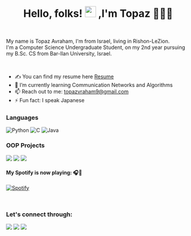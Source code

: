 <h1 align="center">Hello, folks! <img src="https://raw.githubusercontent.com/MartinHeinz/MartinHeinz/master/wave.gif" width="30px">
,I'm Topaz 👨🏻‍💻</h1>
<br>

My name is Topaz Avraham, I'm from Israel, living in Rishon-LeZion.
<br />
I'm a Computer Science Undergraduate Student, on my 2nd year pursuing my B.Sc. CS from Bar-Ilan University, Israel.

<br>

- ✍ You can find my resume here [Resume]
- 🌱 I’m currently learning Communication Networks and Algorithms
- 📫 Reach out to me: topazvraham9@gmail.com
- ⚡ Fun fact: I speak Japanese

### Languages
![Python](https://img.shields.io/badge/-Python-000?&logo=Python)
  ![C](https://img.shields.io/badge/-C-000?&logo=C)
  ![Java](https://img.shields.io/badge/-Java-000?&logo=Java&logoColor=007396)
<br>

### OOP Projects
[![](https://img.shields.io/badge/-%20Arkanoid%20-000)](https://github.com/TopazAvraham/Arkanoid)
[![](https://img.shields.io/badge/-%20Math%20Expressions-000)](https://github.com/TopazAvraham/Arkanoid)
[![](https://img.shields.io/badge/-%20Hypernym%20Regex%20Finder-000)](https://github.com/TopazAvraham/Arkanoid)




#### My Spotify is now playing: 🎧🎵

[![Spotify](https://novatorem-six-gold.vercel.app/api/spotify)](https://open.spotify.com/user/21336qvyx5stgrauzwmmgu6ui?si=G_M-Ukm0Qi6Lx88A9DnsuQ)

<br>



### Let's connect through:
<a href="https://www.facebook.com/topaz.avraham.7/"><img src="https://img.icons8.com/fluency/48/000000/meta.png"/></a>
<a href="https://twitter.com/AvrahamTopaz"><img src="https://img.icons8.com/color/48/000000/twitter--v1.png"/></a>
<a href="https://www.linkedin.com/in/topaz-avraham-68b340208/"><img src="https://img.icons8.com/color/48/000000/linkedin.png"/></a>

[resume]: https://drive.google.com/file/d/1ryZi4rw91dM1LL62zYgHpemjKuxkWHdx/view?usp=sharing
